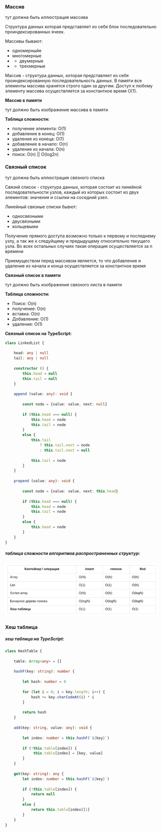 ### Массив

тут должна быть иллюстрация массива

Структура данных которая представляет из себя блок последовательно проиндексированных ячеек. 

Массивы бывают:
- одномерныйе
- многомерные
- - двумерные
- - трехмерные

Массив - структура данных, которая представляет из себя проиндексированную последовательность данных. В памяти все элементы массива хранятся строго один за другим. Доступ к любому элементу массива осуществляется за константное время O(1).

__Массив в памяти__

тут должно быть изображение массива в памяти

__Таблица сложности:__  

- получение элемента: O(1)
- добавление в конец: O(1)
- удаление из конеца: O(1)
- добавление в начало: O(n)
- удаление из начала: O(n)
- поиск: O(n) || O(log2n)

### Связный список  

тут должна быть иллюстрация связного списка  

Связнй список - структура данных, которая состоит из линейной последовательности узлов, каждый из которых состоит из двух элементов: значения и ссылки на соседний узел. 

Линейный связные списки бывют:  
- односвязными
- двусвязными
- кольцевыми

Получение прямого доступа возможно только к первому и последнему узлу, а так же к следуйщему и предыдущему относительно текущего узла. Во всех остальных случаях такая операция осуществляется за n времени  

Приемуществом перед массивом является, то что добавление и удаление из начала и конца осуществляется за константное время

__Связный список в памяти__  

тут должно быть изображение связного листа в памяти  

__Таблица сложности:__  
- Поиск:      O(n)
- получение:  O(n)
- вставка:    O(n)
- Добавление: O(1)
- удаление:   O(1)

__Связный список на TypeScript:__  
```ts
class LinkedList {

    head: any | null
    tail: any | null 

    constructor () {
        this.head = null
        this.tail = null
    }

    append (value: any): void {

        const node = {value: value, next: null}

        if (this.head === null) {
            this.head = node
            this.tail = node
        }
        else {
            this.tail 
                ? this.tail.next = node 
                : this.tail.next = null 

            this.tail = node
        }
    }

    prepend (value: any): void {

        const node = {value: value, next: this.head}

        if (this.head === null) {
            this.head = node
            this.tail = node    
        }
        else {
            this.head = node    
        }
    }
}
```


##### таблица сложности алгоритмов распространенных структур:

<img src="/assets/structs.png">

### Хеш таблица  

##### хеш таблица на TypeScript:  

```ts
class HashTable {

    table: Array<any> = []

    hashF(key: string): number {

        let hash: number = 0

        for (let i = 0; i < key.length; i++) {
            hash += key.charCodeAt(i) * i 
        }

        return hash
    }

    add(key: string, value: any): void {

        let index: number = this.hashF(`${key}`)

        if (!this.table[index]) {
             this.table[index] = [key, value]
        }
    }

    get(key: string): any {
        let index: number = this.hashF(`${key}`)

        if (!this.table[index]) {
            return null
        }
        else {
            return this.table[index][1]
        }
    }
}
```
